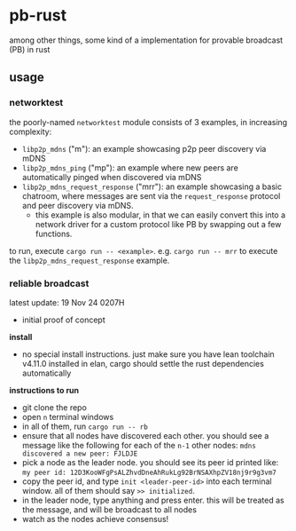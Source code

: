 # pb-rust

among other things, some kind of a implementation for provable broadcast (PB) in rust

## usage

### networktest

the poorly-named `networktest` module consists of 3 examples, in increasing complexity:

- `libp2p_mdns` ("m"): an example showcasing p2p peer discovery via mDNS
- `libp2p_mdns_ping` ("mp"): an example where new peers are automatically pinged when discovered via mDNS
- `libp2p_mdns_request_response` ("mrr"): an example showcasing a basic chatroom, where messages are sent via the `request_response` protocol and peer discovery via mDNS.
  - this example is also modular, in that we can easily convert this into a network driver for a custom protocol like PB by swapping out a few functions.

to run, execute `cargo run -- <example>`.
e.g. `cargo run -- mrr` to execute the `libp2p_mdns_request_response` example.

### reliable broadcast

latest update: 19 Nov 24 0207H

- initial proof of concept

**install**

- no special install instructions. just make sure you have lean toolchain v4.11.0 installed in elan, cargo
  should settle the rust dependencies automatically

**instructions to run**

- git clone the repo
- open `n` terminal windows
- in all of them, run `cargo run -- rb`
- ensure that all nodes have discovered each other. you should see a message like the following for each of the `n-1` other nodes: `mdns discovered a new peer: FJLDJE`
- pick a node as the leader node. you should see its peer id printed like:
  `my peer id: 12D3KooWFgPsALZhvdDneAhRukLg92BrNSAXhpZV18nj9r9g3vm7`
- copy the peer id, and type `init <leader-peer-id>` into each terminal window. all of them should say `>> initialized`.
- in the leader node, type anything and press enter. this will be treated as the message, and will be broadcast to all nodes
- watch as the nodes achieve consensus!
